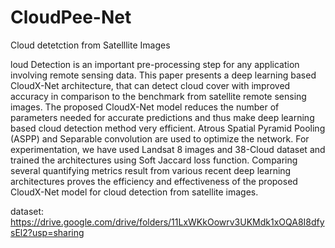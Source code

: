# CloudPee-Net
Cloud detetction from Satelllite Images

loud Detection is an important pre-processing step for any application involving remote sensing data. This paper presents a deep learning based CloudX-Net architecture, that can detect cloud cover with improved accuracy in comparison to the benchmark from satellite remote sensing images. The proposed CloudX-Net model reduces the number of parameters needed for accurate predictions and thus make deep learning based cloud detection method very efficient. Atrous Spatial Pyramid Pooling (ASPP) and Separable convolution are used to optimize the network. For experimentation, we have used Landsat 8 images and 38-Cloud dataset and trained the architectures using Soft Jaccard loss function. Comparing several quantifying metrics result from various recent deep learning architectures proves the efficiency and effectiveness of the proposed CloudX-Net model for cloud detection from satellite images.

dataset: https://drive.google.com/drive/folders/11LxWKkOowrv3UKMdk1xOQA8I8dfysEl2?usp=sharing

